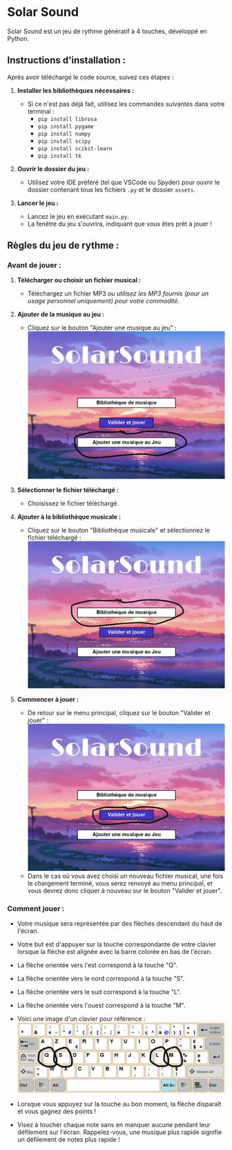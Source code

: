 # Solar Sound

Solar Sound est un jeu de rythme génératif à 4 touches, développé en Python.

## Instructions d'installation :

Après avoir téléchargé le code source, suivez ces étapes :

1. **Installer les bibliothèques nécessaires :**
   - Si ce n'est pas déjà fait, utilisez les commandes suivantes dans votre terminal :
     - `pip install librosa`
     - `pip install pygame`
     - `pip install numpy`
     - `pip install scipy`
     - `pip install scikit-learn`
     - `pip install tk`

2. **Ouvrir le dossier du jeu :**
   - Utilisez votre IDE préféré (tel que VSCode ou Spyder) pour ouvrir le dossier contenant tous les fichiers `.py` et le dossier `assets`.

3. **Lancer le jeu :**
   - Lancez le jeu en exécutant `main.py`.
   - La fenêtre du jeu s'ouvrira, indiquant que vous êtes prêt à jouer !

## Règles du jeu de rythme :

### Avant de jouer :
1. **Télécharger ou choisir un fichier musical :**
   - Téléchargez un fichier MP3 *ou utilisez les MP3 fournis (pour un usage personnel uniquement) pour votre commodité.*

2. **Ajouter de la musique au jeu :**
   - Cliquez sur le bouton "Ajouter une musique au jeu" :
   ![Menu principal avec le bouton "Ajouter une musique au jeu" en surbrillance](assets/button_add.jpg)
   
3. **Sélectionner le fichier téléchargé :**
   - Choisissez le fichier téléchargé.

4. **Ajouter à la bibliothèque musicale :**
   - Cliquez sur le bouton "Bibliothèque musicale" et sélectionnez le fichier téléchargé :
   ![Menu principal avec le bouton "Bibliothèque musicale" en surbrillance](assets/button_library.jpg)

5. **Commencer à jouer :**
   - De retour sur le menu principal, cliquez sur le bouton "Valider et jouer" :
   ![Menu principal avec le bouton "Valider et jouer" en surbrillance](assets/button_play.jpg)
   - Dans le cas où vous avez choisi un nouveau fichier musical, une fois le chargement terminé, vous serez renvoyé au menu principal, et vous devrez donc cliquer à nouveau sur le bouton "Valider et jouer".

### Comment jouer :
- Votre musique sera représentée par des flèches descendant du haut de l'écran.
- Votre but est d'appuyer sur la touche correspondante de votre clavier lorsque la flèche est alignée avec la barre colorée en bas de l'écran.
- La flèche orientée vers l'est correspond à la touche "Q".
- La flèche orientée vers le nord correspond à la touche "S".
- La flèche orientée vers le sud correspond à la touche "L".
- La flèche orientée vers l'ouest correspond à la touche "M".
- Voici une image d'un clavier pour référence :
  ![Disposition du clavier](assets/clavier.png)
  
- Lorsque vous appuyez sur la touche au bon moment, la flèche disparaît et vous gagnez des points !
- Visez à toucher chaque note sans en manquer aucune pendant leur défilement sur l'écran. Rappelez-vous, une musique plus rapide signifie un défilement de notes plus rapide !
